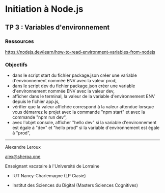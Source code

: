 # Initiation à Node.js

## TP 3 : Variables d'environnement

### Ressources

https://nodejs.dev/learn/how-to-read-environment-variables-from-nodejs

### Objectifs

- dans le script start du fichier package.json créer une variable d'environnement nommée ENV avec la valeur prod,
- dans le script dev du fichier package.json créer une variable d'environnement nommée ENV avec la valeur dev,
- afficher dans le terminal, la valeur de la variable d'environnement ENV depuis le fichier app.js,
- vérifier que la valeur affichée correspond à la valeur attendue lorsque vous démarrez le projet avec la commande "npm start" et avec la commande "npm run dev",
- avec l'objet console, afficher "hello dev" si la variable d'environnement est égale à "dev" et "hello prod" si la variable d'environnement est égale à "prod",

---

Alexandre Leroux

alex@sherpa.one

Enseignant vacataire à l'Université de Lorraine

- IUT Nancy-Charlemagne (LP Ciasie)

- Institut des Sciences du Digital (Masters Sciences Cognitives)
